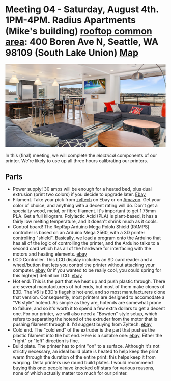 # Meeting 04 - Saturday, August 4th. 1PM-4PM. Radius Apartments (Mike's building) __[rooftop common area](http://www.radiusslu.com/gallery/level-eight-amenities/)__: 400 Boren Ave N, Seattle, WA 98109 (South Lake Union) __[Map](https://goo.gl/maps/6jpcmqKH3d52)__

<img src="https://github.com/LegendaryOctoSniffle/Printer/blob/master/meeting-04/radius-apartments.jpeg" alt="Radius Apartments common area">

In this (final) meeting, we will complete the *electrical* components of our printer. We're likely to use up all three hours calibrating our printers.

## Parts

* Power supply! 30 amps will be enough for a heated bed, plus dual extrusion (print two colors) if you decide to upgrade later. [Ebay](https://www.ebay.com/itm/Zyltech-12V-30A-360W-power-supply-PSU-for-3D-Printer-CNC-Arduino-Reprap-etc/322100961991?hash=item4afeb6a2c7:g:rOkAAOSwT8JazXm5)
* Filament. Take your pick from [zyltech](https://www.ebay.com/sch/m.html?_odkw=&_ssn=zyltech&_armrs=1&_osacat=0&_from=R40&_trksid=p2046732.m570.l1313.TR7.TRC1.A0.H0.Xpla+1.75.TRS0&_nkw=pla+1.75&_sacat=0) on Ebay or on [Amazon](https://smile.amazon.com/s/ref=nb_sb_noss_2?url=search-alias%3Daps&field-keywords=PLA+1.75+filament). Get your color of choice, and anything with a decent rating will do. Don't get a specialty wood, metal, or fibre filament. It's important to get 1.75mm PLA. Get a full kilogram. Polylactic Acid (PLA) is plant-based, it has a fairly low melting temperature, and it doesn't shrink much as it cools.
* Control board! The RepRap Arduino Mega Pololu Shield (RAMPS) controller is based on an Arduino Mega 2560, with a 3D printer controlling "shield". Basically, we load a program onto the Arduino that has all of the logic of controlling the printer, and the Arduino talks to a second card which has all of the hardware for interfacing with the motors and heating elements. [ebay](https://www.ebay.com/itm/RAMPS-1-4-3D-PRINTER-CONTROLLER-Mega-2560-Atmega16u2-5x-A4988-2A-Drivers-More/321974766842?hash=item4af7310cfa:g:svkAAOSwXRxazOJ4)
* LCD Controller. This LCD display includes an SD card reader and a wheel/button that lets you control the printer without attacking your computer. [ebay](https://www.ebay.com/itm/RAMPS-1-4-3D-PRINTER-2004-LCD-Smart-Controller/322017450535) Or if you wanted to be really cool, you could spring for this high(er) definition LCD: [ebay](https://www.ebay.com/itm/Genuine-ZYLtech-RAMPS-1-4-3D-PRINTER-12864-LCD-smart-controller/322148400468)
* Hot end. This is the part that we heat up and push plastic through. There are several manufacturers of hot ends, but most of them make clones of E3D. The V6 is E3D's flagship hot end, and so most manufacturers clone that version. Consequently, most printers are designed to accomodate a "V6 style" hotend. As simple as they are, hotends are somewhat prone to failure, and so it's worth it to spend a few extra dollars to get a decent one. For our printer, we will also need a "Bowden" style setup, which refers to separating the hotend of the extruder from the motor that is pushing filament through it. I'd suggest buying from Zyltech. [ebay](https://www.ebay.com/itm/V6-Style-Hotend-1-75mm-Bowden-style-Extruder-Conversion-Kit/322658052164?hash=item4b1feb2844:g:cFIAAOSwGz9asCIE)
* Cold end. The "cold end" of the extruder is the part that pushes the plastic filament into the hot end. Here is a suitable one: [ebay](https://www.ebay.com/itm/2017-MK8-All-metal-1-75mm-Remote-Extruder-Kit-For-3D-Printer-Makerbot-Reprap-EV/222577699638). Either the "right" or "left" direction is fine.
* Build plate. The printer has to print "on" to a surface. Although it's not strictly necessary, an ideal build plate is heated to help keep the print warm through the duration of the entire print: this helps keep it from warping. Delta printers use round build plates. I would recommend buying [this](http://a.co/3r2tx1Q) one: people have knocked off stars for various reasons, none of which actually matter too much for our printer. 
